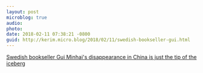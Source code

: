 ```yaml
---
layout: post
microblog: true
audio: 
photo: 
date: 2018-02-11 07:38:21 -0800
guid: http://kerim.micro.blog/2018/02/11/swedish-bookseller-gui.html
---
```

[Swedish bookseller Gui Minhai's disappearance in China is just the tip of the iceberg](https://edition.cnn.com/2018/01/25/opinions/gui-minhai-china-caster-intl/index.html)
